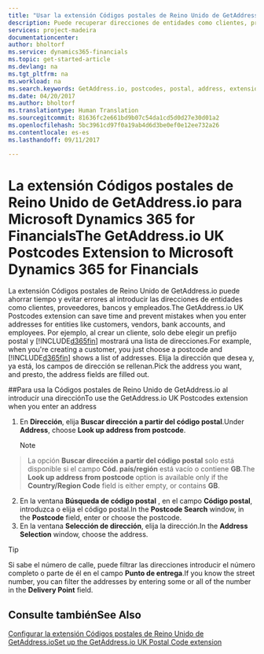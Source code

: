 ```yaml
---
title: "Usar la extensión Códigos postales de Reino Unido de GetAddress.io | Documentos de Microsoft"
description: Puede recuperar direcciones de entidades como clientes, proveedores, empleados y bancos en Reino Unido desde el servicio GetAddress.io.
services: project-madeira
documentationcenter: 
author: bholtorf
ms.service: dynamics365-financials
ms.topic: get-started-article
ms.devlang: na
ms.tgt_pltfrm: na
ms.workload: na
ms.search.keywords: GetAddress.io, postcodes, postal, address, extension
ms.date: 04/20/2017
ms.author: bholtorf
ms.translationtype: Human Translation
ms.sourcegitcommit: 81636fc2e661bd9b07c54da1cd5d0d27e30d01a2
ms.openlocfilehash: 5bc3961cd97f0a19ab4d6d3be0ef0e12ee732a26
ms.contentlocale: es-es
ms.lasthandoff: 09/11/2017

---
```


# <a name="the-getaddressio-uk-postcodes-extension-to-microsoft-dynamics-365-for-financials"></a><span data-ttu-id="3f343-103">La extensión Códigos postales de Reino Unido de GetAddress.io para Microsoft Dynamics 365 for Financials</span><span class="sxs-lookup"><span data-stu-id="3f343-103">The GetAddress.io UK Postcodes Extension to Microsoft Dynamics 365 for Financials</span></span>
<span data-ttu-id="3f343-104">La extensión Códigos postales de Reino Unido de GetAddress.io puede ahorrar tiempo y evitar errores al introducir las direcciones de entidades como clientes, proveedores, bancos y empleados.</span><span class="sxs-lookup"><span data-stu-id="3f343-104">The GetAddress.io UK Postcodes extension can save time and prevent mistakes when you enter addresses for entities like customers, vendors, bank accounts, and employees.</span></span> <span data-ttu-id="3f343-105">Por ejemplo, al crear un cliente, solo debe elegir un prefijo postal y [!INCLUDE[d365fin](includes/d365fin_md.md)] mostrará una lista de direcciones.</span><span class="sxs-lookup"><span data-stu-id="3f343-105">For example, when you're creating a customer, you just choose a postcode and [!INCLUDE[d365fin](includes/d365fin_md.md)] shows a list of addresses.</span></span> <span data-ttu-id="3f343-106">Elija la dirección que desea y, ya está, los campos de dirección se rellenan.</span><span class="sxs-lookup"><span data-stu-id="3f343-106">Pick the address you want, and presto, the address fields are filled out.</span></span>  

##<a name="to-use-the-getaddressio-uk-postcodes-extension-when-you-enter-an-address"></a><span data-ttu-id="3f343-107">Para usa la Códigos postales de Reino Unido de GetAddress.io al introducir una dirección</span><span class="sxs-lookup"><span data-stu-id="3f343-107">To use the GetAddress.io UK Postcodes extension when you enter an address</span></span>
1. <span data-ttu-id="3f343-108">En **Dirección**, elija **Buscar dirección a partir del código postal**.</span><span class="sxs-lookup"><span data-stu-id="3f343-108">Under **Address**, choose **Look up address from postcode**.</span></span>  

    > [!NOTE]  
>   <span data-ttu-id="3f343-109">La opción **Buscar dirección a partir del código postal** solo está disponible si el campo **Cód. país/región** está vacío o contiene **GB**.</span><span class="sxs-lookup"><span data-stu-id="3f343-109">The **Look up address from postcode** option is available only if the **Country/Region Code** field is either empty, or contains **GB**.</span></span>
2. <span data-ttu-id="3f343-110">En la ventana **Búsqueda de código postal** , en el campo **Código postal**, introduzca o elija el código postal.</span><span class="sxs-lookup"><span data-stu-id="3f343-110">In the **Postcode Search** window, in the **Postcode** field, enter or choose the postcode.</span></span>  
3. <span data-ttu-id="3f343-111">En la ventana **Selección de dirección**, elija la dirección.</span><span class="sxs-lookup"><span data-stu-id="3f343-111">In the **Address Selection** window, choose the address.</span></span>  

> [!TIP]  
>   <span data-ttu-id="3f343-112">Si sabe el número de calle, puede filtrar las direcciones introducir el número completo o parte de él en el campo **Punto de entrega**.</span><span class="sxs-lookup"><span data-stu-id="3f343-112">If you know the street number, you can filter the addresses by entering some or all of the number in the **Delivery Point** field.</span></span>


## <a name="see-also"></a><span data-ttu-id="3f343-113">Consulte también</span><span class="sxs-lookup"><span data-stu-id="3f343-113">See Also</span></span>
[<span data-ttu-id="3f343-114">Configurar la extensión Códigos postales de Reino Unido de GetAddress.io</span><span class="sxs-lookup"><span data-stu-id="3f343-114">Set up the GetAddress.io UK Postal Code extension</span></span>](uk-setup-postal-code-service.md)


